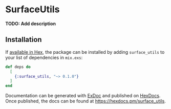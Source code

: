 # SurfaceUtils

**TODO: Add description**

## Installation

If [available in Hex](https://hex.pm/docs/publish), the package can be installed
by adding `surface_utils` to your list of dependencies in `mix.exs`:

```elixir
def deps do
  [
    {:surface_utils, "~> 0.1.0"}
  ]
end
```

Documentation can be generated with [ExDoc](https://github.com/elixir-lang/ex_doc)
and published on [HexDocs](https://hexdocs.pm). Once published, the docs can
be found at <https://hexdocs.pm/surface_utils>.


